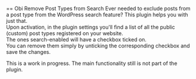 == Obi Remove Post Types from Search
Ever needed to exclude posts from a post type from the WordPress search feature? This plugin helps you with just that.  
Upon activation, in the plugin settings you'll find a list of all the public (custom) post types registered on your website.  
The ones search-enabled will have a checkbox ticked on.  
You can remove them simply by unticking the corresponding checkbox and save the changes.  

This is a work in progress. The main functionality still is not part of the plugin.